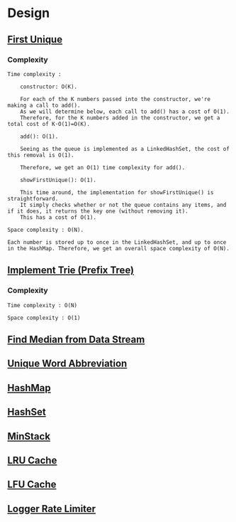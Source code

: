 # Design

## [First Unique](https://leetcode.com/problems/key-unique-number/)

### Complexity
    Time complexity :

        constructor: O(K).

        For each of the K numbers passed into the constructor, we're making a call to add().
        As we will determine below, each call to add() has a cost of O(1).
        Therefore, for the K numbers added in the constructor, we get a total cost of K⋅O(1)=O(K).

        add(): O(1).

        Seeing as the queue is implemented as a LinkedHashSet, the cost of this removal is O(1).

        Therefore, we get an O(1) time complexity for add().

        showFirstUnique(): O(1).

        This time around, the implementation for showFirstUnique() is straightforward.
        It simply checks whether or not the queue contains any items, and if it does, it returns the key one (without removing it).
        This has a cost of O(1).

    Space complexity : O(N).

    Each number is stored up to once in the LinkedHashSet, and up to once in the HashMap. Therefore, we get an overall space complexity of O(N).

## [Implement Trie (Prefix Tree)](https://leetcode.com/problems/implement-trie-prefix-tree/)

### Complexity

    Time complexity : O(N)

    Space complexity : O(1)

## [Find Median from Data Stream](https://leetcode.com/problems/find-median-from-data-stream/)

## [Unique Word Abbreviation](https://leetcode.com/problems/unique-word-abbreviation/)

## [HashMap](https://leetcode.com/problems/design-hashmap)

## [HashSet](https://leetcode.com/problems/design-hashset/)

## [MinStack](https://leetcode.com/problems/min-stack/)

## [LRU Cache](https://leetcode.com/problems/lru-cache/)

## [LFU Cache](https://leetcode.com/problems/lfu-cache/)

## [Logger Rate Limiter](https://leetcode.com/problems/logger-rate-limiter/)